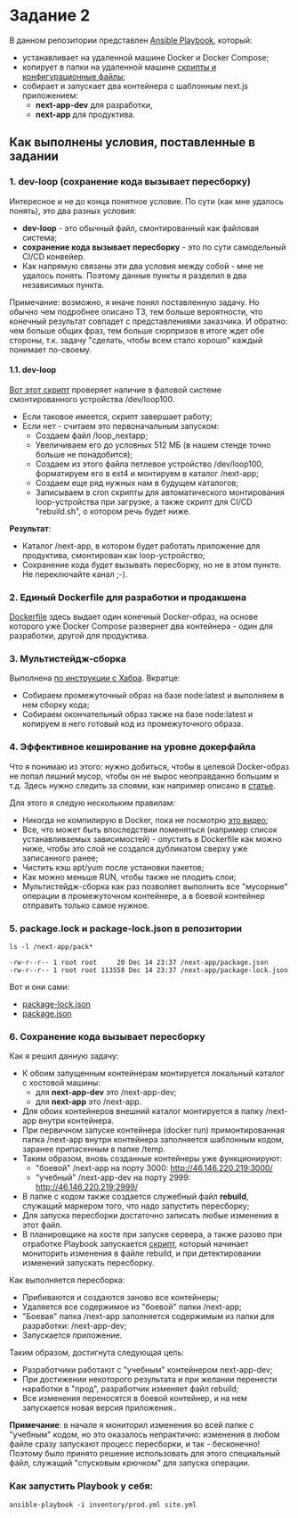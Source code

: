 # Задание 2

В данном репозитории представлен [Ansible Playbook](https://github.com/GrigoriyAzatyan/test-task/blob/master/Task%202/site.yml), который:
- устанавливает на удаленной машине Docker и Docker Compose;
- копирует в папки на удаленной машине [скрипты и конфигурационные файлы](https://github.com/GrigoriyAzatyan/test-task/tree/master/Task%202/templates);
- собирает и запускает два контейнера с шаблонным next.js приложением: 
     - **next-app-dev** для разработки, 
     - **next-app** для продуктива.


## Как выполнены условия, поставленные в задании


### 1. dev-loop (сохранение кода вызывает пересборку)
Интересное и не до конца понятное условие. По сути (как мне удалось понять), это два разных условия:
- **dev-loop** - это обычный файл, смонтированный как файловая система;
- **сохранение кода вызывает пересборку** - это по сути самодельный CI/CD конвейер.
- Как напрямую связаны эти два условия между собой - мне не удалось понять. Поэтому данные пункты я разделил в два независимых пункта.

Примечание: возможно, я иначе понял поставленную задачу. Но обычно чем подробнее описано ТЗ, тем больше вероятности, что конечный результат
совпадет с представлениями заказчика. И обратно: чем больше общих фраз, тем больше сюрпризов в итоге ждет обе стороны, т.к. задачу "сделать, чтобы всем стало хорошо" каждый понимает по-своему.


#### 1.1. dev-loop
[Вот этот скрипт](https://github.com/GrigoriyAzatyan/test-task/blob/master/Task%202/templates/dev-loop.sh.j2) проверяет наличие в фаловой системе смонтированного устройства /dev/loop100.
- Если таковое имеется, скрипт завершает работу;
- Если нет - считаем это первоначальным запуском:
     - Создаем файл /loop_nextapp;
     - Увеличиваем его до условных 512 МБ (в нашем стенде точно больше не понадобится);
     - Создаем из этого файла петлевое устройство /dev/loop100, форматируем его в ext4 и монтируем в каталог /next-app;
     - Создаем еще ряд нужных нам в будущем каталогов;
     - Записываем в cron скрипты для автоматического монтирования loop-устройства при загрузке, а также скрипт для CI/CD "rebuild.sh", о котором речь будет ниже.

**Результат**: 
- Каталог /next-app, в котором будет работать приложение для продуктива, смонтирован как loop-устройство;
- Сохранение кода *будет* вызывать пересборку, но не в этом пункте. Не переключайте канал ;-).


### 2. Единый Dockerfile для разработки и продакшена
[Dockerfile](https://github.com/GrigoriyAzatyan/test-task/blob/master/Task%202/templates/Dockerfile.j2) здесь выдает один конечный Docker-образ, на основе которого уже Docker Compose развернет два контейнера - один для разработки, другой для продуктива.


### 3. Мультистейдж-сборка 
Выполнена [по инструкции с Хабра](https://habr.com/ru/post/349802/). 
Вкратце: 
- Собираем промежуточный образ на базе node:latest и выполняем в нем сборку кода;
- Собираем окончательный образ также на базе node:latest и копируем в него готовый код из промежуточного образа.


### 4. Эффективное кеширование на уровне докерфайла
Что я понимаю из этого: нужно добиться, чтобы в целевой Docker-образ не попал лишний мусор, чтобы он не вырос неоправданно большим и т.д.
Здесь нужно следить за слоями, как например описано в [статье](https://itchef.ru/articles/3752/).

Для этого я следую нескольким правилам:
- Никогда не компилирую в Docker, пока не посмотрю [это видео](https://www.youtube.com/watch?v=2ZkKqiEiXmc);
- Все, что может быть впоследствии поменяться (например список устанавливаемых зависимостей) - опустить в Dockerfile как можно ниже, чтобы это слой не создался дубликатом сверху уже записанного ранее;
- Чистить кэш apt/yum после установки пакетов;
- Как можно меньше RUN, чтобы также не плодить слои;
- Мультистейдж-сборка как раз позволяет выполнить все "мусорные" операции в промежуточном контейнере, а в боевой контейнер отправить только самое нужное.

   
### 5. package.lock и package-lock.json в репозитории

`ls -l /next-app/pack*`

```
-rw-r--r-- 1 root root     20 Dec 14 23:37 /next-app/package.json
-rw-r--r-- 1 root root 113558 Dec 14 23:37 /next-app/package-lock.json
```
Вот и они сами: 
- [package-lock.json](https://github.com/GrigoriyAzatyan/test-task/blob/master/Task%202/package-lock.json)
- [package.json](https://github.com/GrigoriyAzatyan/test-task/blob/master/Task%202/package.json)

   
### 6. Сохранение кода вызывает пересборку
Как я решил данную задачу:
- К обоим запущенным контейнерам монтируется локальный каталог с хостовой машины: 
     - для **next-app-dev** это /next-app-dev; 
     - для **next-app** это /next-app.
- Для обоих контейнеров внешний каталог монтируется в папку /next-app внутри контейнера. 
- При первичном запуске контейнера (docker run) примонтированная папка /next-app внутри контейнера заполняется шаблонным кодом, заранее припасенным в папке /temp.
- Таким образом, вновь созданные контейнеры уже функционируют:
     - "боевой" /next-app на порту 3000: http://46.146.220.219:3000/
     - "учебный" /next-app-dev на порту 2999: http://46.146.220.219:2999/
- В папке с кодом также создается служебный файл **rebuild**, служащий маркером того, что надо запустить пересборку;
- Для запуска пересборки достаточно записать любые изменения в этот файл.
- В планировщике на хосте при запуске сервера, а также разово при отработке Playbook запускается [скрипт](https://github.com/GrigoriyAzatyan/test-task/blob/master/Task%202/templates/rebuild.sh.j2), который начинает мониторить изменения в файле rebuild, и при детектировании изменений запускать пересборку.

Как выполняется пересборка:
- Прибиваются и создаются заново все контейнеры;
- Удаляется все содержимое из "боевой" папки /next-app;
- "Боевая" папка /next-app заполняется содержимым из папки для разработки: /next-app-dev;
- Запускается приложение.

Таким образом, достигнута следующая цель:
- Разработчики работают с "учебным" контейнером next-app-dev;
- При достижении некоторого результата и при желании перенести наработки в "прод", разработчик изменяет файл rebuild;
- Все изменения переносятся в боевой контейнер, и на нем запускается новая версия приложения..

**Примечание**: в начале я мониторил изменения во всей папке с "учебным" кодом, но это оказалось непрактично: изменения в любом файле сразу запускают процесс пересборки, и так - бесконечно! Поэтому было принято решение использовать для этого специальный файл, служащий "спусковым крючком" для запуска операции.


### Как запустить Playbook у себя: 

`ansible-playbook -i inventory/prod.yml site.yml`
